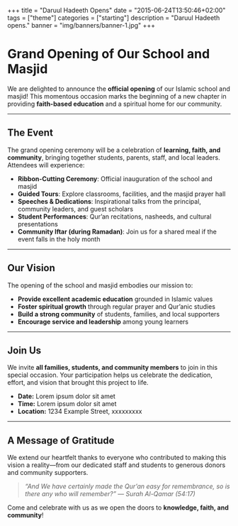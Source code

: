 +++
title = "Daruul Hadeeth Opens"
date = "2015-06-24T13:50:46+02:00"
tags = ["theme"]
categories = ["starting"]
description = "Daruul Hadeeth opens."
banner = "img/banners/banner-1.jpg"
+++
# Grand Opening of Our School and Masjid

We are delighted to announce the **official opening** of our Islamic school and masjid! This momentous occasion marks the beginning of a new chapter in providing **faith-based education** and a spiritual home for our community.  

---

## The Event

The grand opening ceremony will be a celebration of **learning, faith, and community**, bringing together students, parents, staff, and local leaders. Attendees will experience:

- **Ribbon-Cutting Ceremony**: Official inauguration of the school and masjid  
- **Guided Tours**: Explore classrooms, facilities, and the masjid prayer hall  
- **Speeches & Dedications**: Inspirational talks from the principal, community leaders, and guest scholars  
- **Student Performances**: Qur’an recitations, nasheeds, and cultural presentations  
- **Community Iftar (during Ramadan)**: Join us for a shared meal if the event falls in the holy month  

---

## Our Vision

The opening of the school and masjid embodies our mission to:

- **Provide excellent academic education** grounded in Islamic values  
- **Foster spiritual growth** through regular prayer and Qur’anic studies  
- **Build a strong community** of students, families, and local supporters  
- **Encourage service and leadership** among young learners  

---

## Join Us

We invite **all families, students, and community members** to join in this special occasion. Your participation helps us celebrate the dedication, effort, and vision that brought this project to life.  

- **Date:** Lorem ipsum dolor sit amet  
- **Time:** Lorem ipsum dolor sit amet  
- **Location:** 1234 Example Street, xxxxxxxxx  

---

## A Message of Gratitude

We extend our heartfelt thanks to everyone who contributed to making this vision a reality—from our dedicated staff and students to generous donors and community supporters.  

> *“And We have certainly made the Qur’an easy for remembrance, so is there any who will remember?”* — *Surah Al-Qamar (54:17)*  

Come and celebrate with us as we open the doors to **knowledge, faith, and community**!
